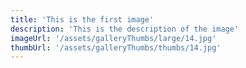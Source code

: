 ```yaml
---
title: 'This is the first image'
description: 'This is the description of the image'
imageUrl: '/assets/galleryThumbs/large/14.jpg'
thumbUrl: '/assets/galleryThumbs/thumbs/14.jpg'
---
```

